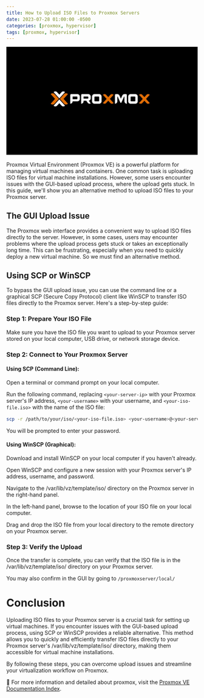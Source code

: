 ```yaml
---
title: How to Upload ISO Files to Proxmox Servers
date: 2023-07-28 01:00:00 -0500
categories: [proxmox, hypervisor]
tags: [proxmox, hypervisor]
---
```


![How to Upload ISO Files to Proxmox Servers](/assets/img/posts/2023/upload_iso_to_proxmox_server/upload_iso_to_proxmox_server.jpg)


Proxmox Virtual Environment (Proxmox VE) is a powerful platform for managing virtual machines and containers. One common task is uploading ISO files for virtual machine installations. However, some users encounter issues with the GUI-based upload process, where the upload gets stuck. In this guide, we'll show you an alternative method to upload ISO files to your Proxmox server.

## The GUI Upload Issue

The Proxmox web interface provides a convenient way to upload ISO files directly to the server. However, in some cases, users may encounter problems where the upload process gets stuck or takes an exceptionally long time. This can be frustrating, especially when you need to quickly deploy a new virtual machine. So we must find an alternative method.

## Using SCP or WinSCP

To bypass the GUI upload issue, you can use the command line or a graphical SCP (Secure Copy Protocol) client like WinSCP to transfer ISO files directly to the Proxmox server. Here's a step-by-step guide:

### Step 1: Prepare Your ISO File

Make sure you have the ISO file you want to upload to your Proxmox server stored on your local computer, USB drive, or network storage device.

### Step 2: Connect to Your Proxmox Server

#### Using SCP (Command Line):

Open a terminal or command prompt on your local computer.

Run the following command, replacing `<your-server-ip>` with your Proxmox server's IP address, `<your-username>` with your username, and `<your-iso-file.iso>` with the name of the ISO file:

```bash
scp -r /path/to/your/iso/<your-iso-file.iso> <your-username>@<your-server-ip>:/var/lib/vz/template/iso/
```

You will be prompted to enter your password.

#### Using WinSCP (Graphical):

Download and install WinSCP on your local computer if you haven't already.

Open WinSCP and configure a new session with your Proxmox server's IP address, username, and password.

Navigate to the /var/lib/vz/template/iso/ directory on the Proxmox server in the right-hand panel.

In the left-hand panel, browse to the location of your ISO file on your local computer.

Drag and drop the ISO file from your local directory to the remote directory on your Proxmox server.

### Step 3: Verify the Upload
Once the transfer is complete, you can verify that the ISO file is in the /var/lib/vz/template/iso/ directory on your Proxmox server.

You may also confirm in the GUI by going to `/proxmoxserver/local/`

# Conclusion
Uploading ISO files to your Proxmox server is a crucial task for setting up virtual machines. If you encounter issues with the GUI-based upload process, using SCP or WinSCP provides a reliable alternative. This method allows you to quickly and efficiently transfer ISO files directly to your Proxmox server's /var/lib/vz/template/iso/ directory, making them accessible for virtual machine installations.

By following these steps, you can overcome upload issues and streamline your virtualization workflow on Proxmox.


📝 For more information and detailed about proxmox, visit the [Proxmox VE Documentation Index](https://pve.proxmox.com/pve-docs/).

